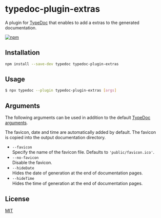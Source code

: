 # typedoc-plugin-extras

A plugin for [TypeDoc](https://github.com/TypeStrong/typedoc) that enables to add a extras to the generated documentation.

[![npm](https://img.shields.io/npm/v/typedoc-plugin-extras.svg)](https://www.npmjs.com/package/typedoc-plugin-extras)

## Installation

```bash
npm install --save-dev typedoc typedoc-plugin-extras
```

## Usage

```bash
$ npx typedoc --plugin typedoc-plugin-extras [args]
```

## Arguments

The following arguments can be used in addition to the default [TypeDoc arguments](https://github.com/TypeStrong/typedoc#arguments).

The favicon, date and time are automatically added by default. The favicon is copied into the output documentation directory.

- `--favicon`<br>
  Specify the name of the favicon file. Defaults to `'public/favicon.ico'`.
- `--no-favicon`<br>
  Disable the favicon.
- `--hideDate`<br>
  Hides the date of generation at the end of documentation pages.
- `--hideTime`<br>
  Hides the time of generation at the end of documentation pages.

## License

[MIT](https://github.com/Drarig29/typedoc-plugin-extras/blob/master/LICENSE)
